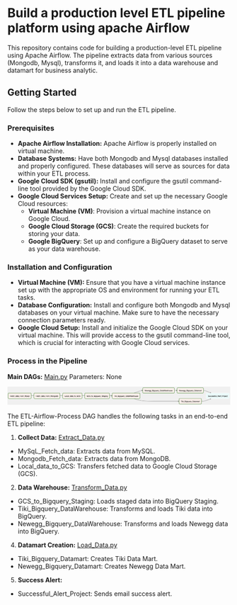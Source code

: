 # Build a production level ETL pipeline platform using apache Airflow 

This repository contains code for building a production-level ETL pipeline using Apache Airflow. The pipeline extracts data from various sources (Mongodb, Mysql), transforms it, and loads it into a data warehouse and datamart for business analytic.

## Getting Started

Follow the steps below to set up and run the ETL pipeline.

### Prerequisites

- **Apache Airflow Installation:** Apache Airflow is properly installed on virtual machine.
- **Database Systems:** Have both Mongodb and Mysql databases installed and properly configured. These databases will serve as sources for data within your ETL process.
- **Google Cloud SDK (gsutil):** Install and configure the gsutil command-line tool provided by the Google Cloud SDK.
- **Google Cloud Services Setup:** Create and set up the necessary Google Cloud resources:
    - **Virtual Machine (VM)**: Provision a virtual machine instance on Google Cloud.
    - **Google Cloud Storage (GCS)**: Create the required buckets for storing your data.
    - **Google BigQuery**: Set up and configure a BigQuery dataset to serve as your data warehouse.

### Installation and Configuration

- **Virtual Machine (VM):** Ensure that you have a virtual machine instance set up with the appropriate OS and environment for running your ETL tasks.
- **Database Configuration:** Install and configure both Mongodb and Mysql databases on your virtual machine. Make sure to have the necessary connection parameters ready.
- **Google Cloud Setup:** Install and initialize the Google Cloud SDK on your virtual machine. This will provide access to the gsutil command-line tool, which is crucial for interacting with Google Cloud services.

### Process in the Pipeline

**Main DAGs:**
[Main.py](./src/dags/main.py)
Parameters: None

![Alt text](image.png)

The ETL-Airflow-Process DAG handles the following tasks in an end-to-end ETL pipeline:

1. __Collect Data:__ [Extract_Data.py](./src/plugin/Extract_Data.py)
- MySqL_Fetch_data: Extracts data from MySQL.
- Mongodb_Fetch_data: Extracts data from MongoDB.
- Local_data_to_GCS: Transfers fetched data to Google Cloud Storage (GCS).
2. __Data Warehouse:__ [Transform_Data.py](./src/plugin/Transform_Data.py)
- GCS_to_Bigquery_Staging: Loads staged data into BigQuery Staging.
- Tiki_Bigquery_DataWarehouse: Transforms and loads Tiki data into BigQuery.
- Newegg_Bigquery_DataWarehouse: Transforms and loads Newegg data into BigQuery.
4. __Datamart Creation:__ [Load_Data.py](./src/plugin/Load_Data.py)
- Tiki_Bigquery_Datamart: Creates Tiki Data Mart.
- Newegg_Bigquery_Datamart: Creates Newegg Data Mart.
5. __Success Alert:__ 
- Successful_Alert_Project: Sends email success alert.


